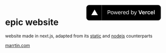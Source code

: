 <img src="https://raw.githubusercontent.com/abumalick/powered-by-vercel/f12b4f02b036bf101ca36ec0f3e99988a04da09c/powered-by-vercel.svg" align="right" height="50" alt="Powered by Vercel">

# epic website

website made in next.js, adapted from its [static](https://github.com/mbfrias/mbfrias.github.io) and [nodejs](https://github.com/mbfrias/nodesite) counterparts

[marrtin.com](https://www.marrtin.com)
